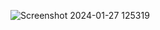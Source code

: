 

![Screenshot 2024-01-27 125319](https://github.com/ShivanshBohra/TodoList/assets/112550271/0acd9bab-70fb-42e3-9f05-3002ec6ef080)
